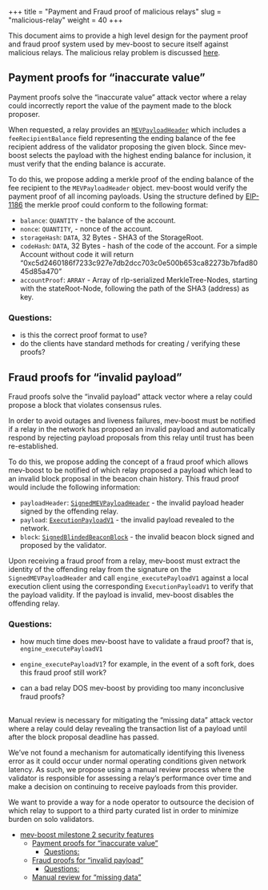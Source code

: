 +++
title = "Payment and Fraud proof of malicious relays"
slug = "malicious-relay"
weight = 40
+++

This document aims to provide a high level design for the payment proof
and fraud proof system used by mev-boost to secure itself against
malicious relays. The malicious relay problem is discussed
[here](https://ethresear.ch/t/mev-boost-merge-ready-flashbots-architecture/11177#malicious-relay-6).

## [](https://hackmd.io/bTmbknkGRM6RdVCCIrRblg#Payment-proofs-for-%E2%80%9Cinaccurate-value%E2%80%9D "Payment-proofs-for-“inaccurate-value”")Payment proofs for “inaccurate value”

Payment proofs solve the “inaccurate value” attack vector where a relay
could incorrectly report the value of the payment made to the block
proposer.

When requested, a relay provides an
[`MEVPayloadHeader`](https://github.com/flashbots/mev-boost/blob/thegostep/docs/docs/milestone-1.md#mevpayloadheader)
which includes a `feeRecipientBalance` field representing the ending
balance of the fee recipient address of the validator proposing the
given block. Since mev-boost selects the payload with the highest ending
balance for inclusion, it must verify that the ending balance is
accurate.

To do this, we propose adding a merkle proof of the ending balance of
the fee recipient to the `MEVPayloadHeader` object. mev-boost would
verify the payment proof of all incoming payloads. Using the structure
defined by [EIP-1186](https://eips.ethereum.org/EIPS/eip-1186) the
merkle proof could conform to the following format:

-   `balance`: `QUANTITY` - the balance of the account.
-   `nonce`: `QUANTITY`, - nonce of the account.
-   `storageHash`: `DATA`, 32 Bytes - SHA3 of the StorageRoot.
-   `codeHash`: `DATA`, 32 Bytes - hash of the code of the account. For
    a simple Account without code it will return
    “0xc5d2460186f7233c927e7db2dcc703c0e500b653ca82273b7bfad8045d85a470”
-   `accountProof`: `ARRAY` - Array of rlp-serialized MerkleTree-Nodes,
    starting with the stateRoot-Node, following the path of the SHA3
    (address) as key.

### [](https://hackmd.io/bTmbknkGRM6RdVCCIrRblg#Questions "Questions")Questions:

-   is this the correct proof format to use?
-   do the clients have standard methods for creating / verifying these
    proofs?

## [](https://hackmd.io/bTmbknkGRM6RdVCCIrRblg#Fraud-proofs-for-%E2%80%9Cinvalid-payload%E2%80%9D "Fraud-proofs-for-“invalid-payload”")Fraud proofs for “invalid payload”

Fraud proofs solve the “invalid payload” attack vector where a relay
could propose a block that violates consensus rules.

In order to avoid outages and liveness failures, mev-boost must be
notified if a relay in the network has proposed an invalid payload and
automatically respond by rejecting payload proposals from this relay
until trust has been re-established.

To do this, we propose adding the concept of a fraud proof which allows
mev-boost to be notified of which relay proposed a payload which lead to
an invalid block proposal in the beacon chain history. This fraud proof
would include the following information:

-   `payloadHeader`:
    [`SignedMEVPayloadHeader`](https://github.com/flashbots/mev-boost/blob/thegostep/docs/docs/milestone-1.md#signedmevpayloadheader) -
    the invalid payload header signed by the offending relay.
-   `payload`:
    [`ExecutionPayloadV1`](https://github.com/ethereum/consensus-specs/blob/v1.1.6/specs/merge/beacon-chain.md#executionpayload) -
    the invalid payload revealed to the network.
-   `block`:
    [`SignedBlindedBeaconBlock`](https://github.com/flashbots/mev-boost/blob/thegostep/docs/docs/milestone-1.md#signedblindedbeaconblock) -
    the invalid beacon block signed and proposed by the validator.

Upon receiving a fraud proof from a relay, mev-boost must extract the
identity of the offending relay from the signature on the
`SignedMEVPayloadHeader` and call `engine_executePayloadV1` against a
local execution client using the corresponding `ExecutionPayloadV1` to
verify that the payload validity. If the payload is invalid, mev-boost
disables the offending relay.

### [](https://hackmd.io/bTmbknkGRM6RdVCCIrRblg#Questions1 "Questions1")Questions:

-   how much time does mev-boost have to validate a fraud proof? that
    is, `engine_executePayloadV1`
-   `engine_executePayloadV1`? for example, in the event of a soft fork,
    does this fraud proof still work?

-   can a bad relay DOS mev-boost by providing too many inconclusive
    fraud proofs?

## [](https://hackmd.io/bTmbknkGRM6RdVCCIrRblg#Manual-review-for-%E2%80%9Cmissing-data%E2%80%9D "Manual-review-for-“missing-data”")

Manual review is necessary for mitigating the “missing data” attack
vector where a relay could delay revealing the transaction list of a
payload until after the block proposal deadline has passed.

We’ve not found a mechanism for automatically identifying this liveness
error as it could occur under normal operating conditions given network
latency. As such, we propose using a manual review process where the
validator is responsible for assessing a relay’s performance over time
and make a decision on continuing to receive payloads from this
provider.

We want to provide a way for a node operator to outsource the decision
of which relay to support to a third party curated list in order to
minimize burden on solo validators.

-   [mev-boost milestone 2 security features](https://hackmd.io/bTmbknkGRM6RdVCCIrRblg#mev-boost-milestone-2-security-features "mev-boost milestone 2 security features")
    -   [Payment proofs for “inaccurate value”](https://hackmd.io/bTmbknkGRM6RdVCCIrRblg#Payment-proofs-for-%E2%80%9Cinaccurate-value%E2%80%9D "Payment proofs for “inaccurate value”")
        -   [Questions:](https://hackmd.io/bTmbknkGRM6RdVCCIrRblg#Questions "Questions:")
    -   [Fraud proofs for “invalid payload”](https://hackmd.io/bTmbknkGRM6RdVCCIrRblg#Fraud-proofs-for-%E2%80%9Cinvalid-payload%E2%80%9D "Fraud proofs for “invalid payload”")
        -   [Questions:](https://hackmd.io/bTmbknkGRM6RdVCCIrRblg#Questions1 "Questions:")
    -   [Manual review for “missing data”](https://hackmd.io/bTmbknkGRM6RdVCCIrRblg#Manual-review-for-%E2%80%9Cmissing-data%E2%80%9D "Manual review for “missing data”")
